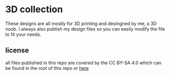 # 3D collection

These designs are all mostly for 3D printing and desingned by me, a 3D noob.
I always also publish my design files so you can easily modify the file to fit your needs.

## license 
all files published in this repo are covered by the CC BY-SA 4.0 which can be found in the root of this repo or [here](https://creativecommons.org/licenses/by-sa/4.0)
